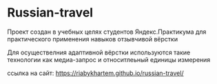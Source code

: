 
# Russian-travel

Проект создан в учебных целях студентов Яндекс.Практикума для практического применения навыков отзывчивой вёрстки

Для осуществелния адаптивной вёрстки используются такие технологии как медиа-запрос и относитлеьный единицы измерения

ссылка на сайт: https://riabykhartem.github.io/russian-travel/
